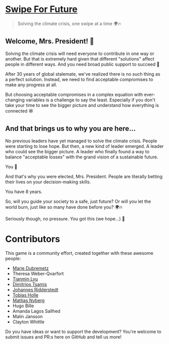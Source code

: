 # [Swipe For Future](https://swipeforfuture.com)

> Solving the climate crisis, one swipe at a time 🌍🔥

## Welcome, Mrs. President! 🖖

Solving the climate crisis will need everyone to contribute in one way or another. But that is extremely hard given that different "solutions" affect people in different ways. And you need broad public support to succeed 🧩

After 30 years of global stalemate, we've realized there is no such thing as a perfect solution. Instead, we need to find acceptable compromises to make any progress at all.

But choosing acceptable compromises in a complex equation with ever-changing variables is a challenge to say the least. Especially if you don't take your time to see the bigger picture and understand how everything is connected 🕸

## And that brings us to why you are here...

No previous leaders have yet managed to solve the climate crisis. People were starting to lose hope. But then, a new kind of leader emerged. A leader who could see the bigger picture. A leader who finally found a way to balance "acceptable losses" with the grand vision of a sustainable future.

You 🙋‍

And that's why you were elected, Mrs. President. People are literally betting their lives on your decision-making skills.

You have 8 years.

So, will you guide your society to a safe, just future? Or will you let the world burn, just like so many have done before you? 🌍🔥

Seriously though, no pressure. You got this (we hope...) 😬

# Contributors

This game is a community effort, created together with these awesome people:

-   [Marie Dubremetz](https://github.com/mardub1635)
-   Theresa Weber-Qvarfort
-   [Tianmin Lyu](http://github.com/thecrossed)
-   [Dimitrios Tsamis](https://github.com/dtsamis)
-   [Johannes Ridderstedt](https://github.com/johannesl)
-   [Tobias Holle](https://twitter.com/tobiasrholle)
-   [Mattias Nyberg](https://github.com/Muthaias)
-   Hugo Bille
-   Amanda Lagos Sallhed
-   Malin Jansson
-   Clayton Whittle

Do you have ideas or want to support the development? You're welcome to submit issues and PR:s here on GitHub and tell us more!
